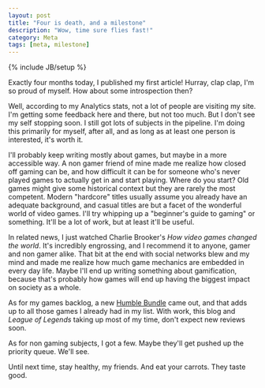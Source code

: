 ```yaml
---
layout: post
title: "Four is death, and a milestone"
description: "Wow, time sure flies fast!"
category: Meta
tags: [meta, milestone]
---
```

{% include JB/setup %}

Exactly four months today, I published my first article! Hurray, clap clap, I'm so proud of myself. How about some introspection then?

<!-- more -->

Well, according to my Analytics stats, not a lot of people are visiting my site. I'm getting some feedback here and there, but not too much. But I don't see my self stopping soon. I still got lots of subjects in the pipeline. I'm doing this primarily for myself, after all, and as long as at least one person is interested, it's worth it.

I'll probably keep writing mostly about games, but maybe in a more accessible way. A non gamer friend of mine made me realize how closed off gaming can be, and how difficult it can be for someone who's never played games to actually get in and start playing. Where do you start? Old games might give some historical context but they are rarely the most competent. Modern "hardcore" titles usually assume you already have an adequate background, and casual titles are but a facet of the wonderful world of video games. I'll try whipping up a "beginner's guide to gaming" or something. It'll be a lot of work, but at least it'll be useful.

In related news, I just watched Charlie Brooker's _How video games changed the world_. It's incredibly engrossing, and I recommend it to anyone, gamer and non gamer alike. That bit at the end with social networks blew and my mind and made me realize how much game mechanics are embedded in every day life. Maybe I'll end up writing something about gamification, because that's probably how games will end up having the biggest impact on society as a whole.

As for my games backlog, a new [Humble Bundle](http://humblebundle.com/) came out, and that adds up to all those games I already had in my list. With work, this blog and _League of Legends_ taking up most of my time, don't expect new reviews soon.

As for non gaming subjects, I got a few. Maybe they'll get pushed up the priority queue. We'll see.

Until next time, stay healthy, my friends. And eat your carrots. They taste good.